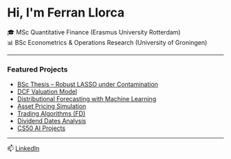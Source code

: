 # Hi, I'm Ferran Llorca

🎓 MSc Quantitative Finance (Erasmus University Rotterdam)  
📊 BSc Econometrics & Operations Research (University of Groningen)

---

### Featured Projects
- [BSc Thesis – Robust LASSO under Contamination](https://github.com/FLLC/bsc-thesis-robust-lasso)
- [DCF Valuation Model](https://github.com/FLLC/dcf-valuation-api)
- [Distributional Forecasting with Machine Learning](https://github.com/FLLC/ml-econometrics-distributional-modeling)
- [Asset Pricing Simulation]()
- [Trading Algorithms (FD)]()
- [Dividend Dates Analysis]()
- [CS50 AI Projects]()

---

📫 [LinkedIn](https://www.linkedin.com/in/ferranllorcamataix/)
